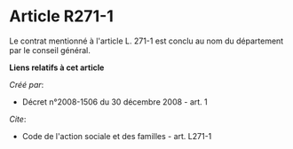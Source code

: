 # Article R271-1

Le contrat mentionné à l'article L. 271-1 est conclu au nom du département par le conseil général.

**Liens relatifs à cet article**

_Créé par_:

  - Décret n°2008-1506 du 30 décembre 2008 - art. 1

_Cite_:

  - Code de l'action sociale et des familles - art. L271-1
